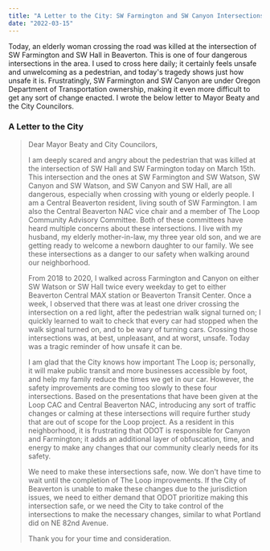 ```yaml
---
title: "A Letter to the City: SW Farmington and SW Canyon Intersections are Unsafe"
date: "2022-03-15"
---
```


Today, an elderly woman crossing the road was killed at the intersection of SW Farmington and SW Hall in Beaverton. This is one of four dangerous intersections in the area. I used to cross here daily; it certainly feels unsafe and unwelcoming as a pedestrian, and today's tragedy shows just how unsafe it is. Frustratingly, SW Farmington and SW Canyon are under Oregon Department of Transportation ownership, making it even more difficult to get any sort of change enacted. I wrote the below letter to Mayor Beaty and the City Councilors.

### A Letter to the City

> Dear Mayor Beaty and City Councilors,
>
> I am deeply scared and angry about the pedestrian that was killed at the intersection of SW Hall and SW Farmington today on March 15th. This intersection and the ones at SW Farmington and SW Watson, SW Canyon and SW Watson, and SW Canyon and SW Hall, are all dangerous, especially when crossing with young or elderly people. I am a Central Beaverton resident, living south of SW Farmington. I am also the Central Beaverton NAC vice chair and a member of The Loop Community Advisory Committee. Both of these committees have heard multiple concerns about these intersections. I live with my husband, my elderly mother-in-law, my three year old son, and we are getting ready to welcome a newborn daughter to our family. We see these intersections as a danger to our safety when walking around our neighborhood.
>
> From 2018 to 2020, I walked across Farmington and Canyon on either SW Watson or SW Hall twice every weekday to get to either Beaverton Central MAX station or Beaverton Transit Center. Once a week, I observed that there was at least one driver crossing the intersection on a red light, after the pedestrian walk signal turned on; I quickly learned to wait to check that every car had stopped when the walk signal turned on, and to be wary of turning cars. Crossing those intersections was, at best, unpleasant, and at worst, unsafe. Today was a tragic reminder of how unsafe it can be.
>
> I am glad that the City knows how important The Loop is; personally, it will make public transit and more businesses accessible by foot, and help my family reduce the times we get in our car. However, the safety improvements are coming too slowly to these four intersections. Based on the presentations that have been given at the Loop CAC and Central Beaverton NAC, introducing any sort of traffic changes or calming at these intersections will require further study that are out of scope for the Loop project. As a resident in this neighborhood, it is frustrating that ODOT is responsible for Canyon and Farmington; it adds an additional layer of obfuscation, time, and energy to make any changes that our community clearly needs for its safety.
>
> We need to make these intersections safe, now. We don't have time to wait until the completion of The Loop improvements. If the City of Beaverton is unable to make these changes due to the jurisdiction issues, we need to either demand that ODOT prioritize making this intersection safe, or we need the City to take control of the intersections to make the necessary changes, similar to what Portland did on NE 82nd Avenue.
>
> Thank you for your time and consideration.
